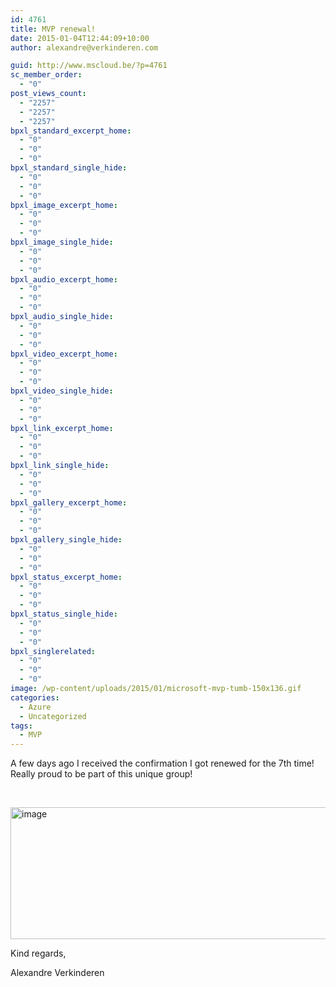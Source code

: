 ```yaml
---
id: 4761
title: MVP renewal!
date: 2015-01-04T12:44:09+10:00
author: alexandre@verkinderen.com

guid: http://www.mscloud.be/?p=4761
sc_member_order:
  - "0"
post_views_count:
  - "2257"
  - "2257"
  - "2257"
bpxl_standard_excerpt_home:
  - "0"
  - "0"
  - "0"
bpxl_standard_single_hide:
  - "0"
  - "0"
  - "0"
bpxl_image_excerpt_home:
  - "0"
  - "0"
  - "0"
bpxl_image_single_hide:
  - "0"
  - "0"
  - "0"
bpxl_audio_excerpt_home:
  - "0"
  - "0"
  - "0"
bpxl_audio_single_hide:
  - "0"
  - "0"
  - "0"
bpxl_video_excerpt_home:
  - "0"
  - "0"
  - "0"
bpxl_video_single_hide:
  - "0"
  - "0"
  - "0"
bpxl_link_excerpt_home:
  - "0"
  - "0"
  - "0"
bpxl_link_single_hide:
  - "0"
  - "0"
  - "0"
bpxl_gallery_excerpt_home:
  - "0"
  - "0"
  - "0"
bpxl_gallery_single_hide:
  - "0"
  - "0"
  - "0"
bpxl_status_excerpt_home:
  - "0"
  - "0"
  - "0"
bpxl_status_single_hide:
  - "0"
  - "0"
  - "0"
bpxl_singlerelated:
  - "0"
  - "0"
  - "0"
image: /wp-content/uploads/2015/01/microsoft-mvp-tumb-150x136.gif
categories:
  - Azure
  - Uncategorized
tags:
  - MVP
---
```

A few days ago I received the confirmation I got renewed for the 7th time! Really proud to be part of this unique group!

&nbsp;

[<img style="background-image: none; padding-top: 0px; padding-left: 0px; display: inline; padding-right: 0px; border: 0px;" title="image" src="http://mscloudstorage.blob.core.windows.net/mscloudstorage/2015/01/image_thumb.png" alt="image" width="644" height="211" border="0" />](http://mscloudstorage.blob.core.windows.net/mscloudstorage/2015/01/image.png)

Kind regards,

Alexandre Verkinderen
